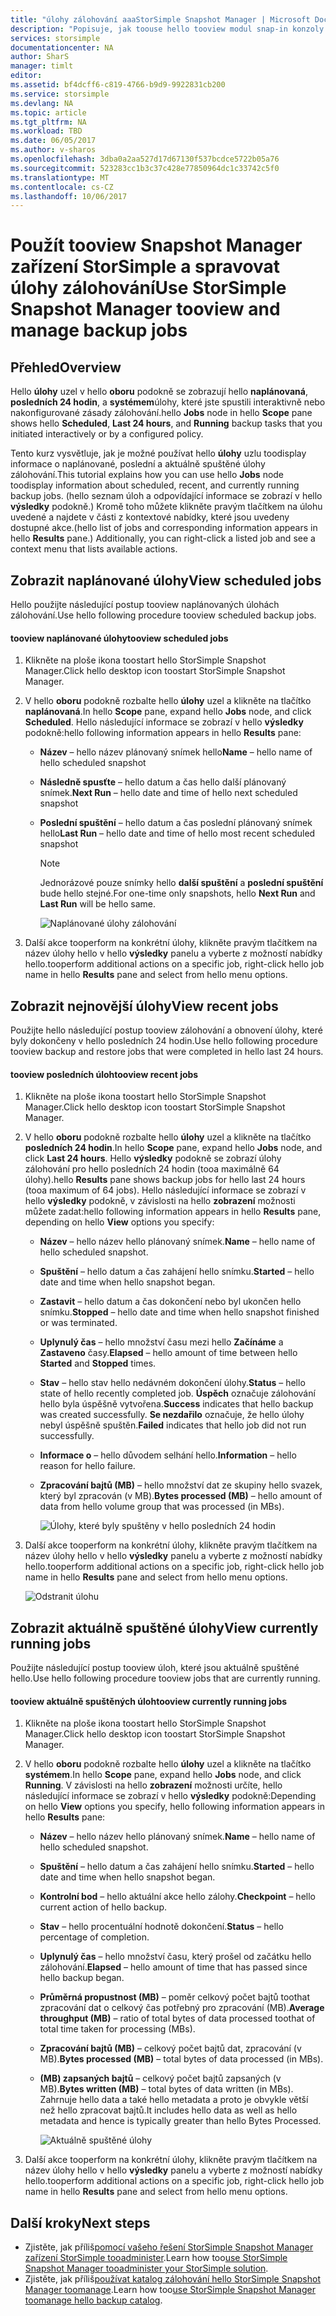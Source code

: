 ```yaml
---
title: "úlohy zálohování aaaStorSimple Snapshot Manager | Microsoft Docs"
description: "Popisuje, jak toouse hello tooview modul snap-in konzoly MMC Snapshot Manager zařízení StorSimple a spravovat naplánované, aktuálně spuštěné a dokončené úlohy zálohování."
services: storsimple
documentationcenter: NA
author: SharS
manager: timlt
editor: 
ms.assetid: bf4dcff6-c819-4766-b9d9-9922831cb200
ms.service: storsimple
ms.devlang: NA
ms.topic: article
ms.tgt_pltfrm: NA
ms.workload: TBD
ms.date: 06/05/2017
ms.author: v-sharos
ms.openlocfilehash: 3dba0a2aa527d17d67130f537bcdce5722b05a76
ms.sourcegitcommit: 523283cc1b3c37c428e77850964dc1c33742c5f0
ms.translationtype: MT
ms.contentlocale: cs-CZ
ms.lasthandoff: 10/06/2017
---
```

# <a name="use-storsimple-snapshot-manager-tooview-and-manage-backup-jobs"></a><span data-ttu-id="01a80-103">Použít tooview Snapshot Manager zařízení StorSimple a spravovat úlohy zálohování</span><span class="sxs-lookup"><span data-stu-id="01a80-103">Use StorSimple Snapshot Manager tooview and manage backup jobs</span></span>

## <a name="overview"></a><span data-ttu-id="01a80-104">Přehled</span><span class="sxs-lookup"><span data-stu-id="01a80-104">Overview</span></span>
<span data-ttu-id="01a80-105">Hello **úlohy** uzel v hello **oboru** podokně se zobrazují hello **naplánovaná**, **posledních 24 hodin**, a **systémem**úlohy, které jste spustili interaktivně nebo nakonfigurované zásady zálohování.</span><span class="sxs-lookup"><span data-stu-id="01a80-105">hello **Jobs** node in hello **Scope** pane shows hello **Scheduled**, **Last 24 hours**, and **Running** backup tasks that you initiated interactively or by a configured policy.</span></span> 

<span data-ttu-id="01a80-106">Tento kurz vysvětluje, jak je možné používat hello **úlohy** uzlu toodisplay informace o naplánované, poslední a aktuálně spuštěné úlohy zálohování.</span><span class="sxs-lookup"><span data-stu-id="01a80-106">This tutorial explains how you can use hello **Jobs** node toodisplay information about scheduled, recent, and currently running backup jobs.</span></span> <span data-ttu-id="01a80-107">(hello seznam úloh a odpovídající informace se zobrazí v hello **výsledky** podokně.) Kromě toho můžete klikněte pravým tlačítkem na úlohu uvedené a najdete v části z kontextové nabídky, které jsou uvedeny dostupné akce.</span><span class="sxs-lookup"><span data-stu-id="01a80-107">(hello list of jobs and corresponding information appears in hello **Results** pane.) Additionally, you can right-click a listed job and see a context menu that lists available actions.</span></span>

## <a name="view-scheduled-jobs"></a><span data-ttu-id="01a80-108">Zobrazit naplánované úlohy</span><span class="sxs-lookup"><span data-stu-id="01a80-108">View scheduled jobs</span></span>
<span data-ttu-id="01a80-109">Hello použijte následující postup tooview naplánovaných úlohách zálohování.</span><span class="sxs-lookup"><span data-stu-id="01a80-109">Use hello following procedure tooview scheduled backup jobs.</span></span>

#### <a name="tooview-scheduled-jobs"></a><span data-ttu-id="01a80-110">tooview naplánované úlohy</span><span class="sxs-lookup"><span data-stu-id="01a80-110">tooview scheduled jobs</span></span>
1. <span data-ttu-id="01a80-111">Klikněte na ploše ikona toostart hello StorSimple Snapshot Manager.</span><span class="sxs-lookup"><span data-stu-id="01a80-111">Click hello desktop icon toostart StorSimple Snapshot Manager.</span></span> 
2. <span data-ttu-id="01a80-112">V hello **oboru** podokně rozbalte hello **úlohy** uzel a klikněte na tlačítko **naplánovaná**.</span><span class="sxs-lookup"><span data-stu-id="01a80-112">In hello **Scope** pane, expand hello **Jobs** node, and click **Scheduled**.</span></span> <span data-ttu-id="01a80-113">Hello následující informace se zobrazí v hello **výsledky** podokně:</span><span class="sxs-lookup"><span data-stu-id="01a80-113">hello following information appears in hello **Results** pane:</span></span>
   
   * <span data-ttu-id="01a80-114">**Název** – hello název plánovaný snímek hello</span><span class="sxs-lookup"><span data-stu-id="01a80-114">**Name** – hello name of hello scheduled snapshot</span></span>
   * <span data-ttu-id="01a80-115">**Následně spusťte** – hello datum a čas hello další plánovaný snímek.</span><span class="sxs-lookup"><span data-stu-id="01a80-115">**Next Run** – hello date and time of hello next scheduled snapshot</span></span>
   * <span data-ttu-id="01a80-116">**Poslední spuštění** – hello datum a čas poslední plánovaný snímek hello</span><span class="sxs-lookup"><span data-stu-id="01a80-116">**Last Run** – hello date and time of hello most recent scheduled snapshot</span></span>
     
     > [!NOTE]
     > <span data-ttu-id="01a80-117">Jednorázové pouze snímky hello **další spuštění** a **poslední spuštění** bude hello stejné.</span><span class="sxs-lookup"><span data-stu-id="01a80-117">For one-time only snapshots, hello **Next Run** and **Last Run** will be hello same.</span></span>
     
     ![Naplánované úlohy zálohování](./media/storsimple-snapshot-manager-manage-backup-jobs/HCS_SSM_Jobs_scheduled.png) 
3. <span data-ttu-id="01a80-119">Další akce tooperform na konkrétní úlohy, klikněte pravým tlačítkem na název úlohy hello v hello **výsledky** panelu a vyberte z možností nabídky hello.</span><span class="sxs-lookup"><span data-stu-id="01a80-119">tooperform additional actions on a specific job, right-click hello job name in hello **Results** pane and select from hello menu options.</span></span>

## <a name="view-recent-jobs"></a><span data-ttu-id="01a80-120">Zobrazit nejnovější úlohy</span><span class="sxs-lookup"><span data-stu-id="01a80-120">View recent jobs</span></span>
<span data-ttu-id="01a80-121">Použijte hello následující postup tooview zálohování a obnovení úlohy, které byly dokončeny v hello posledních 24 hodin.</span><span class="sxs-lookup"><span data-stu-id="01a80-121">Use hello following procedure tooview backup and restore jobs that were completed in hello last 24 hours.</span></span>

#### <a name="tooview-recent-jobs"></a><span data-ttu-id="01a80-122">tooview posledních úloh</span><span class="sxs-lookup"><span data-stu-id="01a80-122">tooview recent jobs</span></span>
1. <span data-ttu-id="01a80-123">Klikněte na ploše ikona toostart hello StorSimple Snapshot Manager.</span><span class="sxs-lookup"><span data-stu-id="01a80-123">Click hello desktop icon toostart StorSimple Snapshot Manager.</span></span>
2. <span data-ttu-id="01a80-124">V hello **oboru** podokně rozbalte hello **úlohy** uzel a klikněte na tlačítko **posledních 24 hodin**.</span><span class="sxs-lookup"><span data-stu-id="01a80-124">In hello **Scope** pane, expand hello **Jobs** node, and click **Last 24 hours**.</span></span> <span data-ttu-id="01a80-125">Hello **výsledky** podokně se zobrazí úlohy zálohování pro hello posledních 24 hodin (tooa maximálně 64 úlohy).</span><span class="sxs-lookup"><span data-stu-id="01a80-125">hello **Results** pane shows backup jobs for hello last 24 hours (tooa maximum of 64 jobs).</span></span> <span data-ttu-id="01a80-126">Hello následující informace se zobrazí v hello **výsledky** podokně, v závislosti na hello **zobrazení** možnosti můžete zadat:</span><span class="sxs-lookup"><span data-stu-id="01a80-126">hello following information appears in hello **Results** pane, depending on hello **View** options you specify:</span></span>
   
   * <span data-ttu-id="01a80-127">**Název** – hello název hello plánovaný snímek.</span><span class="sxs-lookup"><span data-stu-id="01a80-127">**Name** – hello name of hello scheduled snapshot.</span></span>
   * <span data-ttu-id="01a80-128">**Spuštění** – hello datum a čas zahájení hello snímku.</span><span class="sxs-lookup"><span data-stu-id="01a80-128">**Started** – hello date and time when hello snapshot began.</span></span>
   * <span data-ttu-id="01a80-129">**Zastavit** – hello datum a čas dokončení nebo byl ukončen hello snímku.</span><span class="sxs-lookup"><span data-stu-id="01a80-129">**Stopped** – hello date and time when hello snapshot finished or was terminated.</span></span>
   * <span data-ttu-id="01a80-130">**Uplynulý čas** – hello množství času mezi hello **Začínáme** a **Zastaveno** časy.</span><span class="sxs-lookup"><span data-stu-id="01a80-130">**Elapsed** – hello amount of time between hello **Started** and **Stopped** times.</span></span>
   * <span data-ttu-id="01a80-131">**Stav** – hello stav hello nedávném dokončení úlohy.</span><span class="sxs-lookup"><span data-stu-id="01a80-131">**Status** – hello state of hello recently completed job.</span></span> <span data-ttu-id="01a80-132">**Úspěch** označuje zálohování hello byla úspěšně vytvořena.</span><span class="sxs-lookup"><span data-stu-id="01a80-132">**Success** indicates that hello backup was created successfully.</span></span> <span data-ttu-id="01a80-133">**Se nezdařilo** označuje, že hello úlohy nebyl úspěšně spuštěn.</span><span class="sxs-lookup"><span data-stu-id="01a80-133">**Failed** indicates that hello job did not run successfully.</span></span>
   * <span data-ttu-id="01a80-134">**Informace o** – hello důvodem selhání hello.</span><span class="sxs-lookup"><span data-stu-id="01a80-134">**Information** – hello reason for hello failure.</span></span>
   * <span data-ttu-id="01a80-135">**Zpracování bajtů (MB)** – hello množství dat ze skupiny hello svazek, který byl zpracován (v MB).</span><span class="sxs-lookup"><span data-stu-id="01a80-135">**Bytes processed (MB)** – hello amount of data from hello volume group that was processed (in MBs).</span></span> 
     
     ![Úlohy, které byly spuštěny v hello posledních 24 hodin](./media/storsimple-snapshot-manager-manage-backup-jobs/HCS_SSM_Jobs_Last_24_hours.png) 
3. <span data-ttu-id="01a80-137">Další akce tooperform na konkrétní úlohy, klikněte pravým tlačítkem na název úlohy hello v hello **výsledky** panelu a vyberte z možností nabídky hello.</span><span class="sxs-lookup"><span data-stu-id="01a80-137">tooperform additional actions on a specific job, right-click hello job name in hello **Results** pane and select from hello menu options.</span></span>
   
    ![Odstranit úlohu](./media/storsimple-snapshot-manager-manage-backup-catalog/HCS_SSM_Delete_backup.png)

## <a name="view-currently-running-jobs"></a><span data-ttu-id="01a80-139">Zobrazit aktuálně spuštěné úlohy</span><span class="sxs-lookup"><span data-stu-id="01a80-139">View currently running jobs</span></span>
<span data-ttu-id="01a80-140">Použijte následující postup tooview úloh, které jsou aktuálně spuštěné hello.</span><span class="sxs-lookup"><span data-stu-id="01a80-140">Use hello following procedure tooview jobs that are currently running.</span></span>

#### <a name="tooview-currently-running-jobs"></a><span data-ttu-id="01a80-141">tooview aktuálně spuštěných úloh</span><span class="sxs-lookup"><span data-stu-id="01a80-141">tooview currently running jobs</span></span>
1. <span data-ttu-id="01a80-142">Klikněte na ploše ikona toostart hello StorSimple Snapshot Manager.</span><span class="sxs-lookup"><span data-stu-id="01a80-142">Click hello desktop icon toostart StorSimple Snapshot Manager.</span></span>
2. <span data-ttu-id="01a80-143">V hello **oboru** podokně rozbalte hello **úlohy** uzel a klikněte na tlačítko **systémem**.</span><span class="sxs-lookup"><span data-stu-id="01a80-143">In hello **Scope** pane, expand hello **Jobs** node, and click **Running**.</span></span> <span data-ttu-id="01a80-144">V závislosti na hello **zobrazení** možnosti určíte, hello následující informace se zobrazí v hello **výsledky** podokně:</span><span class="sxs-lookup"><span data-stu-id="01a80-144">Depending on hello **View** options you specify, hello following information appears in hello **Results** pane:</span></span>
   
   * <span data-ttu-id="01a80-145">**Název** – hello název hello plánovaný snímek.</span><span class="sxs-lookup"><span data-stu-id="01a80-145">**Name** – hello name of hello scheduled snapshot.</span></span>
   * <span data-ttu-id="01a80-146">**Spuštění** – hello datum a čas zahájení hello snímku.</span><span class="sxs-lookup"><span data-stu-id="01a80-146">**Started** – hello date and time when hello snapshot began.</span></span>
   * <span data-ttu-id="01a80-147">**Kontrolní bod** – hello aktuální akce hello zálohy.</span><span class="sxs-lookup"><span data-stu-id="01a80-147">**Checkpoint** – hello current action of hello backup.</span></span>
   * <span data-ttu-id="01a80-148">**Stav** – hello procentuální hodnotě dokončení.</span><span class="sxs-lookup"><span data-stu-id="01a80-148">**Status** – hello percentage of completion.</span></span>
   * <span data-ttu-id="01a80-149">**Uplynulý čas** – hello množství času, který prošel od začátku hello zálohování.</span><span class="sxs-lookup"><span data-stu-id="01a80-149">**Elapsed** – hello amount of time that has passed since hello backup began.</span></span> 
   * <span data-ttu-id="01a80-150">**Průměrná propustnost (MB)** – poměr celkový počet bajtů toothat zpracování dat o celkový čas potřebný pro zpracování (MB).</span><span class="sxs-lookup"><span data-stu-id="01a80-150">**Average throughput (MB)** – ratio of total bytes of data processed toothat of total time taken for processing (MBs).</span></span>
   * <span data-ttu-id="01a80-151">**Zpracování bajtů (MB)** – celkový počet bajtů dat, zpracování (v MB).</span><span class="sxs-lookup"><span data-stu-id="01a80-151">**Bytes processed (MB)** – total bytes of data processed (in MBs).</span></span>
   * <span data-ttu-id="01a80-152">**(MB) zapsaných bajtů** – celkový počet bajtů zapsaných (v MB).</span><span class="sxs-lookup"><span data-stu-id="01a80-152">**Bytes written (MB)** – total bytes of data written (in MBs).</span></span> <span data-ttu-id="01a80-153">Zahrnuje hello data a také hello metadata a proto je obvykle větší než hello zpracovat bajtů.</span><span class="sxs-lookup"><span data-stu-id="01a80-153">It includes hello data as well as hello metadata and hence is typically greater than hello Bytes Processed.</span></span>
     
     ![Aktuálně spuštěné úlohy](./media/storsimple-snapshot-manager-manage-backup-jobs/HCS_SSM_Jobs_running.png)
3. <span data-ttu-id="01a80-155">Další akce tooperform na konkrétní úlohy, klikněte pravým tlačítkem na název úlohy hello v hello **výsledky** panelu a vyberte z možností nabídky hello.</span><span class="sxs-lookup"><span data-stu-id="01a80-155">tooperform additional actions on a specific job, right-click hello job name in hello **Results** pane and select from hello menu options.</span></span>

## <a name="next-steps"></a><span data-ttu-id="01a80-156">Další kroky</span><span class="sxs-lookup"><span data-stu-id="01a80-156">Next steps</span></span>
* <span data-ttu-id="01a80-157">Zjistěte, jak příliš[pomocí vašeho řešení StorSimple Snapshot Manager zařízení StorSimple tooadminister](storsimple-snapshot-manager-admin.md).</span><span class="sxs-lookup"><span data-stu-id="01a80-157">Learn how too[use StorSimple Snapshot Manager tooadminister your StorSimple solution](storsimple-snapshot-manager-admin.md).</span></span>
* <span data-ttu-id="01a80-158">Zjistěte, jak příliš[používat katalog zálohování hello StorSimple Snapshot Manager toomanage](storsimple-snapshot-manager-manage-backup-catalog.md).</span><span class="sxs-lookup"><span data-stu-id="01a80-158">Learn how too[use StorSimple Snapshot Manager toomanage hello backup catalog](storsimple-snapshot-manager-manage-backup-catalog.md).</span></span>

